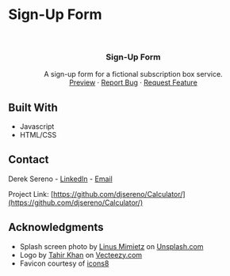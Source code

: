 # Sign-Up Form

<div id="top"></div>

<!-- PROJECT LOGO -->
<br />
<div align="center">

<h3 align="center">Sign-Up Form</h3>

  <p align="center">
    A sign-up form for a fictional subscription box service.
    <br />
    <a href="https://djsereno.github.io/Sign-Up-Form/">Preview</a>
    ·
    <a href="https://github.com/djsereno/Sign-Up-Form/issues">Report Bug</a>
    ·
    <a href="https://github.com/djsereno/Sign-Up-Form/issues">Request Feature</a>
  </p>
</div>

## Built With

- Javascript
- HTML/CSS

## Contact

Derek Sereno - [LinkedIn](https://www.linkedin.com/in/dereksereno/) - [Email](mailto:djsereno91@gmail.com)

Project Link: [https://github.com/djsereno/Calculator/](https://github.com/djsereno/Calculator/)

## Acknowledgments

- Splash screen photo by [Linus Mimietz](https://unsplash.com/@linusmimietz) on [Unsplash.com](https://unsplash.com/)
- Logo by [Tahir Khan](https://www.vecteezy.com/members/ikalvi) on [Vecteezy.com](https://www.vecteezy.com/)
- Favicon courtesy of [icons8](https://icons8.com/)
